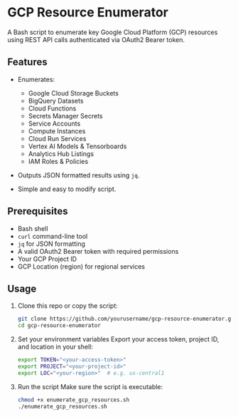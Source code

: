 # GCP Resource Enumerator

A Bash script to enumerate key Google Cloud Platform (GCP) resources using REST API calls authenticated via OAuth2 Bearer token.

## Features

- Enumerates:
  - Google Cloud Storage Buckets
  - BigQuery Datasets
  - Cloud Functions
  - Secrets Manager Secrets
  - Service Accounts
  - Compute Instances
  - Cloud Run Services
  - Vertex AI Models & Tensorboards
  - Analytics Hub Listings
  - IAM Roles & Policies

- Outputs JSON formatted results using `jq`.
- Simple and easy to modify script.

## Prerequisites

- Bash shell
- `curl` command-line tool
- `jq` for JSON formatting
- A valid OAuth2 Bearer token with required permissions
- Your GCP Project ID
- GCP Location (region) for regional services

## Usage

1. Clone this repo or copy the script:

   ```bash
   git clone https://github.com/yourusername/gcp-resource-enumerator.git
   cd gcp-resource-enumerator
   ```
2. Set your environment variables
   Export your access token, project ID, and location in your shell:
   ```bash
   export TOKEN="<your-access-token>"
   export PROJECT="<your-project-id>"
   export LOC="<your-region>"  # e.g. us-central1
   ```
3. Run the script
   Make sure the script is executable:
   ```bash
   chmod +x enumerate_gcp_resources.sh
   ./enumerate_gcp_resources.sh
   ```

